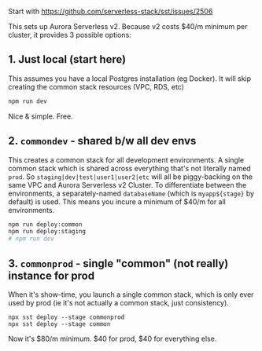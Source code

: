 Start with https://github.com/serverless-stack/sst/issues/2506

This sets up Aurora Serverless v2. Because v2 costs $40/m minimum per cluster, it provides 3 possible options:

## 1. Just local (start here)
This assumes you have a local Postgres installation (eg Docker). It will skip creating the common stack resources (VPC, RDS, etc)
```bash
npm run dev
```

Nice & simple. Free.

## 2. `commondev` - shared b/w all dev envs
This creates a common stack for all development environments. A single common stack which is shared across everything that's not literally named `prod`. So `staging|dev|test|user1|user2|etc` will all be piggy-backing on the same VPC and Aurora Serverless v2 Cluster. To differentiate between the environments, a separately-named `databaseName` (which is `myapp${stage}` by default) is used. This means you incure a minimum of $40/m for all environments. 

```bash
npm run deploy:common
npm run deploy:staging
# npm run dev
```

## 3. `commonprod` - single "common" (not really) instance for prod 
When it's show-time, you launch a single common stack, which is only ever used by prod (ie it's not actually a common stack, just consistency). 

```
npx sst deploy --stage commonprod
npx sst deploy --stage common
```

Now it's $80/m minimum. $40 for prod, $40 for everything else.